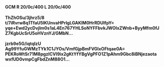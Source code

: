 #### GCM R 20/0c/400 L 20/0c/400
**ThZhOSu/3jhrz5/8**<br/>**t/7iRvrw8q1TfaU5lKUnvaHPrIgLGAKlM0HrRDUlfpY=**<br/>**yqe+Ewd2ycDvjIm0s1aL4En767YHLSoNYFFbvkJWOIxZWnb+ByyMfm0fJZ7KgbUcSrU5oHVznYJ/GMbN...**<br/><br/>
**jzrb9e5G/iqtqlzU**<br/>**Ag99YfuGWMzTYk1C1JYOs/VmfGjpBmFVGIxOFtqae0A=**<br/>**PEKRoWtSr71M8pgzlCVI9ix2gKtYfYBgVgPFO1Z1pAhm9Gbc8iBNjezaotawxfUD0vmpCgFbdZnM88O1...**